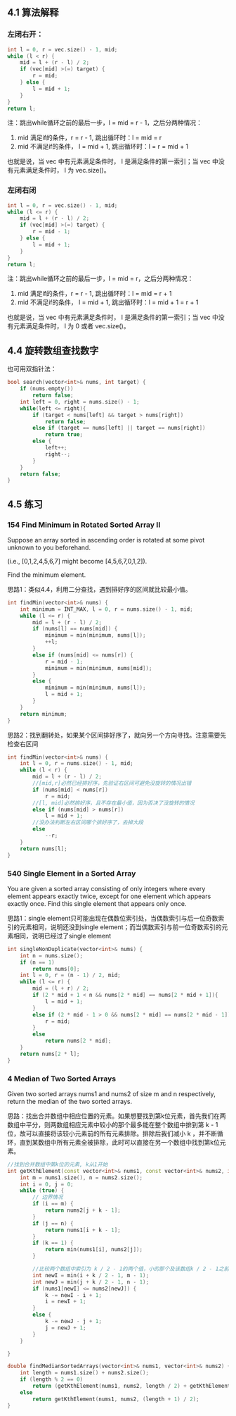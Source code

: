 ## 4.1 算法解释
### 左闭右开：
```cpp
int l = 0, r = vec.size() - 1, mid;
while (l < r) {
    mid = l + (r - l) / 2;
    if (vec[mid] >(=) target) {
        r = mid;
    } else {
        l = mid + 1;
    }
}
return l;
```
注：跳出while循环之前的最后一步，l = mid = r - 1，之后分两种情况：
1. mid 满足if的条件，r = r - 1, 跳出循环时：l = mid = r
2. mid 不满足if的条件， l = mid + 1, 跳出循环时：l = r = mid + 1

也就是说，当 vec 中有元素满足条件时， l 是满足条件的第一索引；当 vec 中没有元素满足条件时， l 为 vec.size()。

### 左闭右闭
```cpp
int l = 0, r = vec.size() - 1, mid;
while (l <= r) {
    mid = l + (r - l) / 2;
    if (vec[mid] >(=) target) {
        r = mid - 1;
    } else {
        l = mid + 1;
    }
}
return l;
```
注：跳出while循环之前的最后一步，l = mid = r，之后分两种情况：
1. mid 满足if的条件，r = r - 1, 跳出循环时：l = mid = r + 1
2. mid 不满足if的条件， l = mid + 1, 跳出循环时：l = mid + 1 = r + 1

也就是说，当 vec 中有元素满足条件时， l 是满足条件的第一索引；当 vec 中没有元素满足条件时， l 为 0 或者 vec.size()。

## 4.4 旋转数组查找数字
也可用双指针法：
```cpp
bool search(vector<int>& nums, int target) {
    if (nums.empty())
        return false;
    int left = 0, right = nums.size() - 1;            
    while(left <= right){
        if (target < nums[left] && target > nums[right])
            return false;
        else if (target == nums[left] || target == nums[right])
            return true;
        else {
            left++;
            right--;
        }
    }
    return false;
}
```
## 4.5 练习
### 154 Find Minimum in Rotated Sorted Array II
Suppose an array sorted in ascending order is rotated at some pivot unknown to you beforehand.

(i.e.,  [0,1,2,4,5,6,7] might become  [4,5,6,7,0,1,2]).

Find the minimum element.

思路1：类似4.4，利用二分查找，遇到排好序的区间就比较最小值。

```cpp
int findMin(vector<int>& nums) {
    int minimum = INT_MAX, l = 0, r = nums.size() - 1, mid;
    while (l <= r) {
        mid = l + (r - l) / 2;
        if (nums[l] == nums[mid]) {
            minimum = min(minimum, nums[l]);
            ++l;
        }
        else if (nums[mid] <= nums[r]) {
            r = mid - 1;
            minimum = min(minimum, nums[mid]);
        }
        else {
            minimum = min(minimum, nums[l]);
            l = mid + 1;
        }
    }
    return minimum;
}
```

思路2：找到翻转处，如果某个区间排好序了，就向另一个方向寻找。注意需要先检查右区间
```cpp
int findMin(vector<int>& nums) {
    int l = 0, r = nums.size() - 1, mid;
    while (l < r) {
        mid = l + (r - l) / 2;
        //[mid,r]必然已经排好序，先验证右区间可避免没旋转的情况出错
        if (nums[mid] < nums[r])
            r = mid;
        //[l, mid]必然排好序，且不存在最小值，因为否决了没旋转的情况
        else if (nums[mid] > nums[r])
            l = mid + 1;
        //没办法判断左右区间哪个排好序了，去掉大段
        else
            --r;
    }
    return nums[l];
}
```
### 540 Single Element in a Sorted Array
You are given a sorted array consisting of only integers where every element appears exactly twice, except for one element which appears exactly once. Find this single element that appears only once.

思路1：single element只可能出现在偶数位索引处，当偶数索引与后一位奇数索引的元素相同，说明还没到single element；而当偶数索引与前一位奇数索引的元素相同，说明已经过了single element

```cpp
int singleNonDuplicate(vector<int>& nums) {
    int n = nums.size();
    if (n == 1)
        return nums[0];
    int l = 0, r = (n - 1) / 2, mid;
    while (l <= r) {
        mid = (l + r) / 2;
        if (2 * mid + 1 < n && nums[2 * mid] == nums[2 * mid + 1]){
            l = mid + 1;
        }
        else if (2 * mid - 1 > 0 && nums[2 * mid] == nums[2 * mid - 1]) {
            r = mid;
        }
        else
            return nums[2 * mid];
    }
    return nums[2 * l];
}
```
### 4 Median of Two Sorted Arrays
Given two sorted arrays nums1 and nums2 of size m and n respectively, return the median of the two sorted arrays.

思路：找出合并数组中相应位置的元素。如果想要找到第k位元素，首先我们在两数组中平分，则两数组相应元素中较小的那个最多能在整个数组中排到第 k - 1 位，故可以直接将该较小元素前的所有元素排除。排除后我们减小 k ，并不断循环，直到某数组中所有元素全被排除，此时可以直接在另一个数组中找到第k位元素。
```cpp
//找到合并数组中第k位的元素, k从1开始
int getKthElement(const vector<int>& nums1, const vector<int>& nums2, int k) {
    int m = nums1.size(), n = nums2.size();
    int i = 0, j = 0;
    while (true) {
        // 边界情况
        if (i == m) {
            return nums2[j + k - 1];
        }
        if (j == n) {
            return nums1[i + k - 1];
        }
        if (k == 1) {
            return min(nums1[i], nums2[j]);
        }

        //比较两个数组中索引为 k / 2 - 1的两个值，小的那个及该数组k / 2 - 1之前可以全部排除
        int newI = min(i + k / 2 - 1, m - 1);
        int newJ = min(j + k / 2 - 1, n - 1);
        if (nums1[newI] <= nums2[newJ]) {
            k -= newI - i + 1;
            i = newI + 1;
        }
        else {
            k -= newJ - j + 1;
            j = newJ + 1;
        }
    }

}

double findMedianSortedArrays(vector<int>& nums1, vector<int>& nums2) {
    int length = nums1.size() + nums2.size();
    if (length % 2 == 0)
        return (getKthElement(nums1, nums2, length / 2) + getKthElement(nums1, nums2, length / 2 + 1)) / 2.0;
    else
        return getKthElement(nums1, nums2, (length + 1) / 2);     
}
```